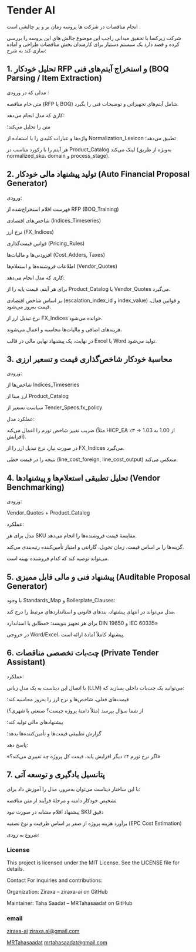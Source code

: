 # Tender AI

انجام مناقصات در شرکت ها پروسه زمان بر و پر چالشی است .

شرکت زیرکسا با تحقیق میدانی راجب این موضوع چالش های این پروسه را بررسی کرده و قصد دارد یک سیستم دستیار برای کارمندان بخش مناقصات طراحی و آماده سازی کند به شرح:


## 1. تحلیل خودکار RFP و استخراج آیتم‌های فنی (BOQ Parsing / Item Extraction)

مدلی که در ورودی :

متن خام مناقصه (RFP یا BOQ) شامل آیتم‌های تجهیزاتی و توضیحات فنی را بگیرد.

کاری که مدل انجام می‌دهد:

متن را تحلیل می‌کند؛

واژه‌ها و عبارات کلیدی را با استفاده از Normalization_Lexicon تطبیق می‌دهد؛

هر آیتم را با رکورد مناسب در Product_Catalog لینک می‌کند (به‌ویژه از طریق normalized_sku، domain و process_stage).


## 2. تولید پیشنهاد مالی خودکار (Auto Financial Proposal Generator)


ورودی:

فهرست اقلام استخراج‌شده از RFP (BOQ_Training)

شاخص‌های اقتصادی (Indices_Timeseries)

نرخ ارز (FX_Indices)

قوانین قیمت‌گذاری (Pricing_Rules)

افزودنی‌ها و مالیات‌ها (Cost_Adders, Taxes)

اطلاعات فروشنده‌ها و استعلام‌ها (Vendor_Quotes)

کاری که مدل انجام می‌دهد:

برای هر آیتم، قیمت پایه را از Product_Catalog یا Vendor_Quotes می‌گیرد.

بر اساس شاخص اقتصادی (escalation_index_id و index_value) و قوانین فعال، قیمت به‌روز می‌شود.

نرخ تبدیل ارز از FX_Indices خوانده می‌شود.

هزینه‌های اضافی و مالیات‌ها محاسبه و اعمال می‌شوند.

در نهایت، یک پیشنهاد نهایی مالی در قالب Excel یا Word تولید می‌شود.


## 3. محاسبهٔ خودکار شاخص‌گذاری قیمت و تسعیر ارزی

ورودی:

شاخص‌ها از Indices_Timeseries

ارز مبنا از Product_Catalog

سیاست تسعیر از Tender_Specs.fx_policy


عملکرد مدل:

ضریب تغییر شاخص تورم را اعمال می‌کند (مثلاً HICP_EA از 1.00 به 1.03 → ۳٪ افزایش).

در صورت نیاز، نرخ تبدیل ارز را از FX_Indices می‌گیرد.

نتیجه را در قیمت خطی (line_cost_foreign, line_cost_output) منعکس می‌کند.


## 4. تحلیل تطبیقی استعلام‌ها و پیشنهادها (Vendor Benchmarking)

ورودی:

Vendor_Quotes + Product_Catalog

عملکرد:

مدل برای هر SKU مقایسهٔ قیمت فروشنده‌ها را انجام می‌دهد.

گزینه‌ها را بر اساس قیمت، زمان تحویل، گارانتی و امتیاز تأمین‌کننده رتبه‌بندی می‌کند.

می‌تواند توصیه کند که کدام فروشنده بهینه است.


## 5. پیشنهاد فنی و مالی قابل ممیزی (Auditable Proposal Generator)

با وجود Standards_Map و Boilerplate_Clauses:

مدل می‌تواند در انتهای پیشنهاد، بندهای قانونی و استانداردهای مرتبط را درج کند.

برای هر تجهیز بنویسد:
«مطابق با استاندارد DIN 19650 و IEC 60335»

در خروجی Word/Excel، پیشنهاد کاملاً آمادهٔ ارائه است.


## 6. چت‌بات تخصصی مناقصات (Private Tender Assistant)
عملکرد:

با اتصال این دیتاست به یک مدل زبانی (LLM) می‌توانید یک چت‌بات داخلی بسازید که:

قیمت‌های فعلی، شاخص‌ها و نرخ ارز را به‌روز محاسبه کند؛

از شما سؤال بپرسد (مثلاً دامنهٔ پروژه چیست؟ صنعتی یا شهری؟)

پیشنهادهای مالی تولید کند؛

گزارش تطبیقی قیمت‌ها و تأمین‌کننده‌ها بدهد؛

پاسخ دهد:

«اگر نرخ تورم ۴٪ دیگر افزایش یابد، قیمت کل پروژه چه تغییری می‌کند؟»


## 7. پتانسیل یادگیری و توسعه آتی

با این ساختار دیتاست می‌توان به‌مرور، مدل را آموزش داد برای:

تشخیص خودکار دامنه و مرحلهٔ فرآیند از متن مناقصه

پیشنهاد اقلام مشابه در صورت نبود SKU دقیق

برآورد هزینه پروژه از صفر بر اساس ظرفیت و نوع تصفیه (EPC Cost Estimation)

شروع به زودی:





### License

This project is licensed under the MIT License. See the LICENSE file for details.

Contact
For inquiries and contributions:

Organization: Ziraxa – ziraxa-ai on GitHub

Maintainer: Taha Saadat – MRTahasaadat on GitHub

### email

[ziraxa-ai](https://github.com/ziraxa-ai/Tender-AI/)
ziraxa.ai@gmail.com

[MRTahasaadat](https://github.com/ziraxa-ai/Tender-AI)
mrtahasaadat@gmail.com



